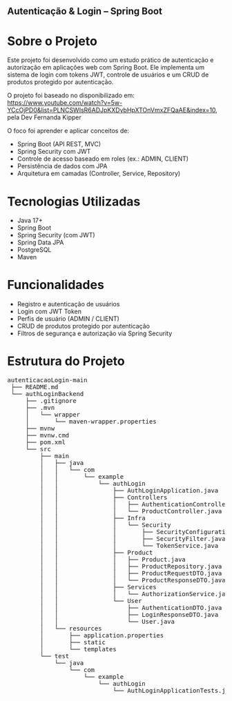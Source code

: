 ## Autenticação & Login – Spring Boot

# Sobre o Projeto

Este projeto foi desenvolvido como um estudo prático de autenticação e autorização em aplicações web com Spring Boot.
Ele implementa um sistema de login com tokens JWT, controle de usuários e um CRUD de produtos protegido por autenticação.

O projeto foi baseado no disponibilizado em: https://www.youtube.com/watch?v=5w-YCcOjPD0&list=PLNCSWIsR6ADJpKXDybHpXTOnVmxZFQaAE&index=10, pela Dev Fernanda Kipper

O foco foi aprender e aplicar conceitos de:
- Spring Boot (API REST, MVC)
- Spring Security com JWT
- Controle de acesso baseado em roles (ex.: ADMIN, CLIENT)
- Persistência de dados com JPA
- Arquitetura em camadas (Controller, Service, Repository)

# Tecnologias Utilizadas

- Java 17+
- Spring Boot
- Spring Security (com JWT)
- Spring Data JPA
- PostgreSQL
- Maven

# Funcionalidades 
- Registro e autenticação de usuários
- Login com JWT Token
- Perfis de usuário (ADMIN / CLIENT)
- CRUD de produtos protegido por autenticação
- Filtros de segurança e autorização via Spring Security

# Estrutura do Projeto
<pre markdown="1">
autenticacaoLogin-main
 ├── README.md
 └── authLoginBackend
     ├── .gitignore
     ├── .mvn
     │   └── wrapper
     │       └── maven-wrapper.properties
     ├── mvnw
     ├── mvnw.cmd
     ├── pom.xml
     └── src
         ├── main
         │   ├── java
         │   │   └── com
         │   │       └── example
         │   │           └── authLogin
         │   │               ├── AuthLoginApplication.java
         │   │               ├── Controllers
         │   │               │   ├── AuthenticationController.java
         │   │               │   └── ProductController.java
         │   │               ├── Infra
         │   │               │   └── Security
         │   │               │       ├── SecurityConfigurations.java
         │   │               │       ├── SecurityFilter.java
         │   │               │       └── TokenService.java
         │   │               ├── Product
         │   │               │   ├── Product.java
         │   │               │   ├── ProductRepository.java
         │   │               │   ├── ProductRequestDTO.java
         │   │               │   └── ProductResponseDTO.java
         │   │               ├── Services
         │   │               │   └── AuthorizationService.java
         │   │               └── User
         │   │                   ├── AuthenticationDTO.java
         │   │                   ├── LoginResponseDTO.java
         │   │                   └── User.java
         │   └── resources
         │       ├── application.properties
         │       ├── static
         │       └── templates
         └── test
             └── java
                 └── com
                     └── example
                         └── authLogin
                             └── AuthLoginApplicationTests.java
</pre>

# 
